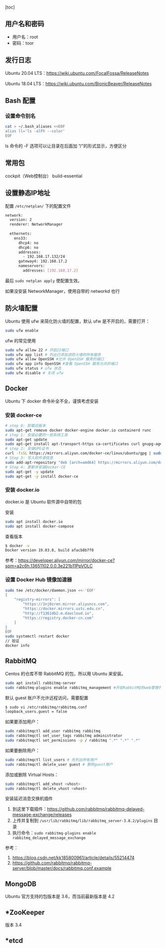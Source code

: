 [toc]

## 用户名和密码

- 用户名：root
- 密码：toor

## 发行日志

Ubuntu 20.04 LTS：https://wiki.ubuntu.com/FocalFossa/ReleaseNotes

Ubuntu 18.04 LTS：https://wiki.ubuntu.com/BionicBeaver/ReleaseNotes

## Bash 配置

### 设置命令别名

```bash
cat > ~/.bash_aliases <<EOF
alias ll='ls -alFh --color'
EOF
```

ls 命令的 -F 选项可以让目录在后面加 “/”的形式显示，方便区分

## 常用包

cockpit（Web控制台）
build-essential

## 设置静态IP地址

配置 `/etc/netplan/` 下的配置文件

```bash
network:
  version: 2
  renderer: NetworkManager
  
  ethernets:
    ens33:
      dhcp4: no
      dhcp6: no
      addresses: 
        - 192.168.17.132/24
      gateway4: 192.168.17.2
      nameservers:
        addresses: [192.168.17.2]
```

最后 `sudo netplan apply` 使配置生效。

如果没安装 NetworkManager，使用自带的 networkd 也行

## 防火墙配置

Ubuntu 使用 ufw 来简化防火墙的配置，默认 ufw 是不开启的，需要打开：

```bash
sudo ufw enable
```

ufw 的常见使用

```bash
sudo ufw allow 22 # 开启22端口
sudo ufw app list # 列出已添加进防火墙的所有服务
sudo ufw allow OpenSSH #允许 OpenSSH 服务的端口
sudo ufw app info OpenSSH #查看 OpenSSH 服务允许的端口
sudo ufw status # ufw 状态
sudo ufw disable # 关闭 ufw
```

## Docker

Ubuntu 下 docker 命令补全不全，谨慎考虑安装

### 安装 docker-ce

```bash
# step 0: 卸载旧版本
sudo apt-get remove docker docker-engine docker.io containerd runc
# step 1: 安装必要的一些系统工具
sudo apt-get update
sudo apt-get install apt-transport-https ca-certificates curl gnupg-agent software-properties-common
# step 2: 安装GPG证书
curl -fsSL https://mirrors.aliyun.com/docker-ce/linux/ubuntu/gpg | sudo apt-key add -
# Step 3: 写入软件源信息
sudo add-apt-repository "deb [arch=amd64] https://mirrors.aliyun.com/docker-ce/linux/ubuntu $(lsb_release -cs) stable"
# Step 4: 更新并安装Docker-CE
sudo apt-get -y update
sudo apt-get -y install docker-ce

```



### 安装 docker.io

docker.io 是 Ubuntu 软件源中自带的包

安装

```bash
sudo apt install docker.io
sudo apt install docker-compose
```

查看版本

```bash
$ docker -v
Docker version 19.03.8, build afacb8b7f0
```

参考：https://developer.aliyun.com/mirror/docker-ce?spm=a2c6h.13651102.0.0.3e221b11PpVOLC

### 设置 Docker Hub 镜像加速器

```bash
sudo tee /etc/docker/daemon.json <<-'EOF'
{
    "registry-mirrors": [
        "https://1nj0zren.mirror.aliyuncs.com",
        "https://docker.mirrors.ustc.edu.cn",
        "http://f1361db2.m.daocloud.io",
        "https://registry.docker-cn.com"
    ]
}
EOF
sudo systemctl restart docker
// 验证
docker info
```

## RabbitMQ

Centos 的仓库不带 RabbitMQ 的包，所以用 Ubuntu 来安装。

```bash
sudo apt install rabbitmq-server
sudo rabbitmq-plugins enable rabbitmq_management #开启RabbitMQ的web管理界面
```

默认 guest 账户不允许远程访问，需要配置

```bash
$ sudo vi /etc/rabbitmq/rabbitmq.conf
loopback_users.guest = false
```

如果要添加用户：

```bash
sudo rabbitmqctl add_user rabbitmq rabbitmq
sudo rabbitmqctl set_user_tags rabbitmq administrator
sudo rabbitmqctl set_permissions -p / rabbitmq ".*" ".*" ".*" 
```

如果要删除用户：

```bash
sudo rabbitmqctl list_users # 先列出所有用户
sudo rabbitmqctl delete_user guest # 删除guest用户
```

添加或删除 Virtual Hosts：

```bash
sudo rabbitmqctl add_vhost <vhost>
sudo rabbitmqctl delete_vhost <vhost>
```



安装延迟消息交换机插件

1. 到这里下载插件：https://github.com/rabbitmq/rabbitmq-delayed-message-exchange/releases
2. 上传并复制到 `/usr/lib/rabbitmq/lib/rabbitmq_server-3.8.2/plugins` 目录
3. 执行命令：`sudo rabbitmq-plugins enable rabbitmq_delayed_message_exchange`



参考：

1. https://blog.csdn.net/kk185800961/article/details/55214474
2. https://github.com/rabbitmq/rabbitmq-server/blob/master/docs/rabbitmq.conf.example

## MongoDB

Ubuntu 官方支持的包版本是 3.6，而当前最新版本是 4.2

## *ZooKeeper

版本 3.4

## *etcd



